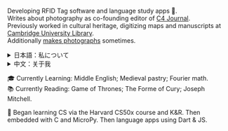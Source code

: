 Developing RFID Tag software and language study apps 📎.  
Writes about photography as co-founding editor of [C4 Journal](https://c4journal.com).  
Previously worked in cultural heritage, digitizing maps and manuscripts at [Cambridge University Library](https://www.lib.cam.ac.uk/collections/departments/digital-content-unit).  
Additionally [makes photographs](https://callumbeaney.github.io/website/) sometimes.  

<details><summary> 日本語：私について </summary>
カルと申します。イギリス東部出身のプログラマーで写真専門のライター兼編集者です。  
美術写真評論オンライン出版物『C4 Journal』の共同創設者及び編集者です。   
以前はケンブリッジ大学図書館で文化遺産コレクションの写真技師として働きました。   
現在RFID関連の組込みプログラミングの体験学習をして、言語関連アップを発展しています。  </details>

<details><summary>  中文：关于我 </summary>
我是一位自学的程序员同时兼职做作家编辑。我是网络出版物C4 Journal的文字编辑也是创始人之一。   
在此之前我作为文化遗产摄影家在剑桥大学图书馆里工作过，在那期间我按照ISO标准数位化做了许多手稿和历史档案。   
目前，我正在做嵌入式系统开发。 </details>

🎓 Currently Learning: Middle English; Medieval pastry; Fourier math.  
📚 Currently Reading: Game of Thrones; The Forme of Cury; Joseph Mitchell.  
  
📎 Began learning CS via the Harvard CS50x course and K&R. Then embedded with C and MicroPy. Then language apps using Dart & JS.  
